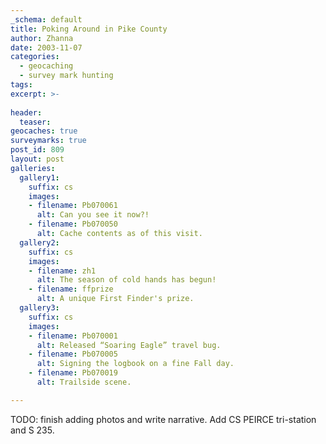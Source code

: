 ```yaml
---
_schema: default
title: Poking Around in Pike County
author: Zhanna
date: 2003-11-07
categories:
  - geocaching
  - survey mark hunting
tags:
excerpt: >- 
  
header:
  teaser:
geocaches: true
surveymarks: true
post_id: 809
layout: post
galleries:
  gallery1:
    suffix: cs
    images:
    - filename: Pb070061
      alt: Can you see it now?!
    - filename: Pb070050
      alt: Cache contents as of this visit.
  gallery2:
    suffix: cs
    images:
    - filename: zh1
      alt: The season of cold hands has begun!
    - filename: ffprize
      alt: A unique First Finder's prize. 
  gallery3:
    suffix: cs
    images:
    - filename: Pb070001
      alt: Released “Soaring Eagle” travel bug.
    - filename: Pb070005
      alt: Signing the logbook on a fine Fall day.    
    - filename: Pb070019
      alt: Trailside scene.             

---
```


TODO: finish adding photos and write narrative. Add CS PEIRCE tri-station and S 235.